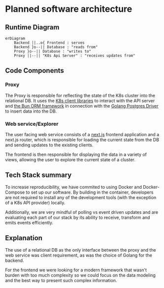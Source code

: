 # Planned software architecture

## Runtime Diagram

```mermaid
erDiagram
    Backend ||..o{ Frontend : serves
    Backend }o--|| Database : "reads from"
    Proxy }o--|| Database : "writes to"
    Proxy ||--|| "K8s Api Server" : "receives updates from"
```

## Code Components

### Proxy

The Proxy is responsible for reflecting the state of the K8s cluster into the relational DB.
It uses the [K8s client libraries](https://github.com/kubernetes/client-go/) to interact with the API server
and [the Bun ORM framework](https://bun.uptrace.dev/) in connection with the [Golang Postgres Driver](https://github.com/lib/pq) to insert data into the DB.

### Web service/Explorer

The user facing web service consists of a [next.js](https://github.com/vercel/next.js) frontend application and a next.js router,
which is responsible for loading the current state from the DB and sending updates to the existing clients.

The frontend is then responsible for displaying the data in a variety of views, allowing the user to explore the current state of a cluster.

## Tech Stack summary

To increase reproducibility, we have commited to using Docker and Docker-Compose to set up our software. By building in the container, developers are not
required to install any of the development tools (with the exception of a K8s API provider) locally.

Additionally, we are very mindful of polling vs event driven updates and are evaluating each part of our stack by its ability to receive, transform and emits
events efficiently.

## Explanation

The use of a relational DB as the only interface between the proxy and the web service was client requirement, as was the choice of Golang for the backend.

For the frontend we were looking for a modern framework that wasn't burden with too much complexity so we could focus
on the data modeling and the best way to present such complex information.